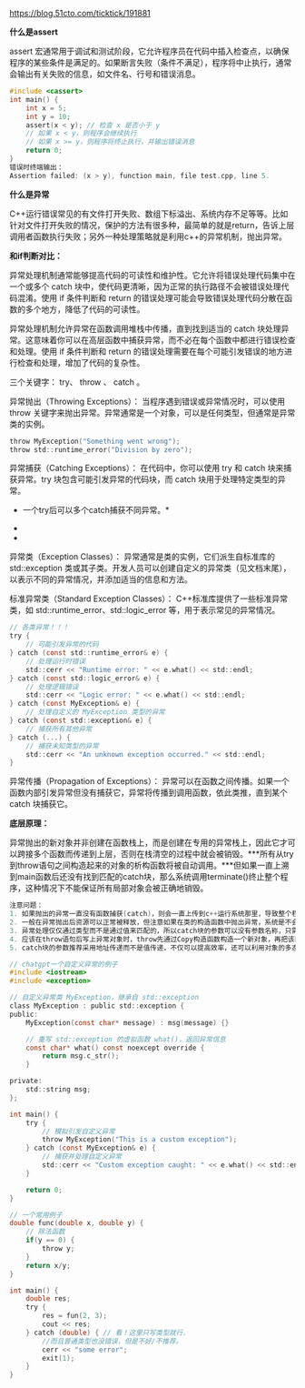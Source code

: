 <https://blog.51cto.com/ticktick/191881>

**什么是assert**

assert 宏通常用于调试和测试阶段，它允许程序员在代码中插入检查点，以确保程序的某些条件是满足的。如果断言失败（条件不满足），程序将中止执行，通常会输出有关失败的信息，如文件名、行号和错误消息。

```c
#include <cassert>
int main() {
    int x = 5;
    int y = 10;
    assert(x < y); // 检查 x 是否小于 y
    // 如果 x < y，则程序会继续执行
    // 如果 x >= y，则程序将终止执行，并输出错误消息
    return 0;
}
错误时终端输出：
Assertion failed: (x > y), function main, file test.cpp, line 5.


```

**什么是异常**

C++运行错误常见的有文件打开失败、数组下标溢出、系统内存不足等等。比如针对文件打开失败的情况，保护的方法有很多种，最简单的就是return，告诉上层调用者函数执行失败；另外一种处理策略就是利用c++的异常机制，抛出异常。

**和if判断对比：**

 异常处理机制通常能够提高代码的可读性和维护性。它允许将错误处理代码集中在一个或多个 catch 块中，使代码更清晰，因为正常的执行路径不会被错误处理代码混淆。使用 if 条件判断和 return 的错误处理可能会导致错误处理代码分散在函数的多个地方，降低了代码的可读性。

 异常处理机制允许异常在函数调用堆栈中传播，直到找到适当的 catch 块处理异常。这意味着你可以在高层函数中捕获异常，而不必在每个函数中都进行错误检查和处理。使用 if 条件判断和 return 的错误处理需要在每个可能引发错误的地方进行检查和处理，增加了代码的复杂性。

三个关键字： try、 throw 、 catch 。

异常抛出（Throwing Exceptions）： 当程序遇到错误或异常情况时，可以使用 throw 关键字来抛出异常。异常通常是一个对象，可以是任何类型，但通常是异常类的实例。

```c
throw MyException("Something went wrong");
throw std::runtime_error("Division by zero");

```

异常捕获（Catching Exceptions）： 在代码中，你可以使用 try 和 catch 块来捕获异常。try 块包含可能引发异常的代码块，而 catch 块用于处理特定类型的异常。

* 一个try后可以多个catch捕获不同异常。*

*
*

异常类（Exception Classes）： 异常通常是类的实例，它们派生自标准库的 std::exception 类或其子类。开发人员可以创建自定义的异常类（见文档末尾），以表示不同的异常情况，并添加适当的信息和方法。

标准异常类（Standard Exception Classes）： C++标准库提供了一些标准异常类，如 std::runtime\_error、std::logic\_error 等，用于表示常见的异常情况。

```c
// 各类异常！！！
try {
    // 可能引发异常的代码
} catch (const std::runtime_error& e) {
    // 处理运行时错误
    std::cerr << "Runtime error: " << e.what() << std::endl;
} catch (const std::logic_error& e) {
    // 处理逻辑错误
    std::cerr << "Logic error: " << e.what() << std::endl;
} catch (const MyException& e) {
    // 处理自定义的 MyException 类型的异常
} catch (const std::exception& e) {
    // 捕获所有其他异常
} catch (...) {
    // 捕获未知类型的异常
    std::cerr << "An unknown exception occurred." << std::endl;
}
```

异常传播（Propagation of Exceptions）： 异常可以在函数之间传播。如果一个函数内部引发异常但没有捕获它，异常将传播到调用函数，依此类推，直到某个 catch 块捕获它。

**底层原理：**

异常抛出的新对象并非创建在函数栈上，而是创建在专用的异常栈上，因此它才可以跨接多个函数而传递到上层，否则在栈清空的过程中就会被销毁。***所有从try到throw语句之间构造起来的对象的析构函数将被自动调用。***但如果一直上溯到main函数后还没有找到匹配的catch块，那么系统调用terminate()终止整个程序，这种情况下不能保证所有局部对象会被正确地销毁。

```c
注意问题：
1. 如果抛出的异常一直没有函数捕获(catch)，则会一直上传到c++运行系统那里，导致整个程序的终止。
2. 一般在异常抛出后资源可以正常被释放，但注意如果在类的构造函数中抛出异常，系统是不会调用它的析构函数的，处理方法是：如果在构造函数中要抛出异常，则在抛出前要记得删除申请的资源。
3. 异常处理仅仅通过类型而不是通过值来匹配的，所以catch块的参数可以没有参数名称，只需要参数类型。
4. 应该在throw语句后写上异常对象时，throw先通过Copy构造函数构造一个新对象，再把该新对象传递给 catch.
5. catch块的参数推荐采用地址传递而不是值传递，不仅可以提高效率，还可以利用对象的多态性。另外，派生类的异常扑获要放到父类异常扑获的前面，否则，派生类的异常无法被扑获。

```

```c
// chatgpt一个自定义异常的例子
#include <iostream>
#include <exception>

// 自定义异常类 MyException，继承自 std::exception
class MyException : public std::exception {
public:
    MyException(const char* message) : msg(message) {}

    // 重写 std::exception 的虚拟函数 what()，返回异常信息
    const char* what() const noexcept override {
        return msg.c_str();
    }

private:
    std::string msg;
};

int main() {
    try {
        // 模拟引发自定义异常
        throw MyException("This is a custom exception");
    } catch (const MyException& e) {
        // 捕获并处理自定义异常
        std::cerr << "Custom exception caught: " << e.what() << std::endl;
    }

    return 0;
}
```

```c
// 一个常用例子
double func(double x, double y) {
    // 除法函数
    if(y == 0) {
        throw y;
    }
    return x/y;
}

int main() {
    double res;
    try {
        res = fun(2, 3);
        cout << res;
    } catch (double) { // 看！这里只写类型就行.
        //而且普通类型也没错误，但是不好/不推荐。
        cerr << "some error";
        exit(1);
    }
}
```